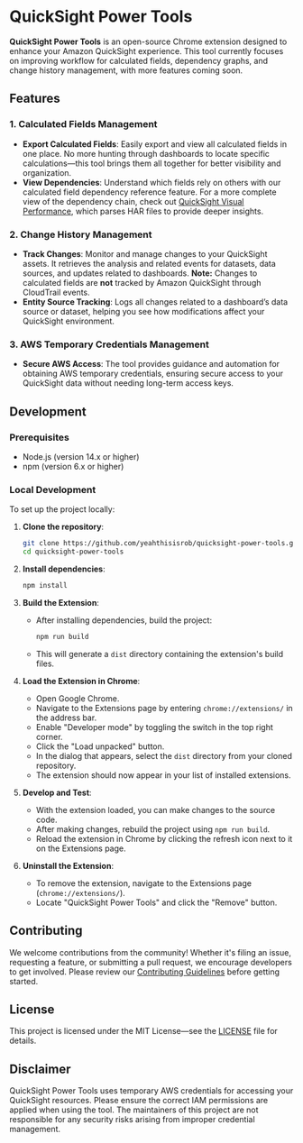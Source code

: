 # QuickSight Power Tools

**QuickSight Power Tools** is an open-source Chrome extension designed to enhance your Amazon QuickSight experience. This tool currently focuses on improving workflow for calculated fields, dependency graphs, and change history management, with more features coming soon.

## Features

### 1. **Calculated Fields Management**
- **Export Calculated Fields**: Easily export and view all calculated fields in one place. No more hunting through dashboards to locate specific calculations—this tool brings them all together for better visibility and organization.
- **View Dependencies**: Understand which fields rely on others with our calculated field dependency reference feature. For a more complete view of the dependency chain, check out [QuickSight Visual Performance](https://github.com/yeahthisisrob/quicksight-visual-performance), which parses HAR files to provide deeper insights.

### 2. **Change History Management**
- **Track Changes**: Monitor and manage changes to your QuickSight assets. It retrieves the analysis and related events for datasets, data sources, and updates related to dashboards. **Note:** Changes to calculated fields are **not** tracked by Amazon QuickSight through CloudTrail events.
- **Entity Source Tracking**: Logs all changes related to a dashboard’s data source or dataset, helping you see how modifications affect your QuickSight environment.

### 3. **AWS Temporary Credentials Management**
- **Secure AWS Access**: The tool provides guidance and automation for obtaining AWS temporary credentials, ensuring secure access to your QuickSight data without needing long-term access keys.

## Development

### Prerequisites

- Node.js (version 14.x or higher)
- npm (version 6.x or higher)

### Local Development

To set up the project locally:

1. **Clone the repository**:
   ```bash
   git clone https://github.com/yeahthisisrob/quicksight-power-tools.git
   cd quicksight-power-tools
   ```

2. **Install dependencies**:
   ```bash
   npm install
   ```

3. **Build the Extension**:
   - After installing dependencies, build the project:
     ```bash
     npm run build
     ```
   - This will generate a `dist` directory containing the extension's build files.

4. **Load the Extension in Chrome**:
   - Open Google Chrome.
   - Navigate to the Extensions page by entering `chrome://extensions/` in the address bar.
   - Enable "Developer mode" by toggling the switch in the top right corner.
   - Click the "Load unpacked" button.
   - In the dialog that appears, select the `dist` directory from your cloned repository.
   - The extension should now appear in your list of installed extensions.

5. **Develop and Test**:
   - With the extension loaded, you can make changes to the source code.
   - After making changes, rebuild the project using `npm run build`.
   - Reload the extension in Chrome by clicking the refresh icon next to it on the Extensions page.

6. **Uninstall the Extension**:
   - To remove the extension, navigate to the Extensions page (`chrome://extensions/`).
   - Locate "QuickSight Power Tools" and click the "Remove" button.

## Contributing

We welcome contributions from the community! Whether it's filing an issue, requesting a feature, or submitting a pull request, we encourage developers to get involved. Please review our [Contributing Guidelines](#) before getting started.

## License

This project is licensed under the MIT License—see the [LICENSE](#) file for details.

## Disclaimer

QuickSight Power Tools uses temporary AWS credentials for accessing your QuickSight resources. Please ensure the correct IAM permissions are applied when using the tool. The maintainers of this project are not responsible for any security risks arising from improper credential management.
